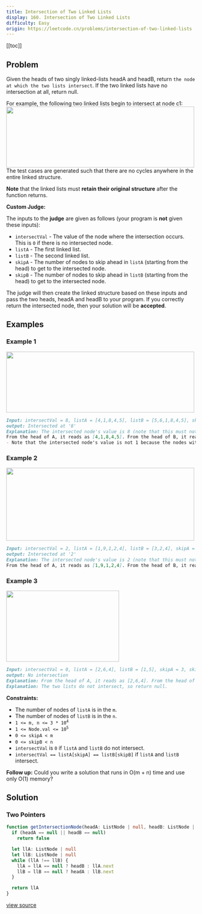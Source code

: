 ```yaml
---
title: Intersection of Two Linked Lists
display: 160. Intersection of Two Linked Lists
difficulty: Easy
origin: https://leetcode.cn/problems/intersection-of-two-linked-lists
---
```


[[toc]]

## Problem

Given the heads of two singly linked-lists headA and headB, return `the node at which the two lists intersect`. If the two linked lists have no intersection at all, return null.

For example, the following two linked lists begin to intersect at node c1:
<img alt="" src="https://assets.leetcode.com/uploads/2021/03/05/160_statement.png" style="width: 500px; height: 162px;" />
The test cases are generated such that there are no cycles anywhere in the entire linked structure.

**Note** that the linked lists must **retain their original structure** after the function returns.

**Custom Judge:**

The inputs to the **judge** are given as follows (your program is **not** given these inputs):

- <code>intersectVal</code> - The value of the node where the intersection occurs. This is <code>0</code> if there is no intersected node.
- <code>listA</code> - The first linked list.
- <code>listB</code> - The second linked list.
- <code>skipA</code> - The number of nodes to skip ahead in <code>listA</code> (starting from the head) to get to the intersected node.
- <code>skipB</code> - The number of nodes to skip ahead in <code>listB</code> (starting from the head) to get to the intersected node.

The judge will then create the linked structure based on these inputs and pass the two heads, headA and headB to your program. If you correctly return the intersected node, then your solution will be **accepted**.

## Examples

### Example 1

<img alt="" src="https://assets.leetcode.com/uploads/2021/03/05/160_example_1_1.png" style="width: 500px; height: 162px;" />

```md
Input: intersectVal = 8, listA = [4,1,8,4,5], listB = [5,6,1,8,4,5], skipA = 2, skipB = 3
output: Intersected at '8'
Explanation: The intersected node's value is 8 (note that this must not be 0 if the two lists intersect).
From the head of A, it reads as [4,1,8,4,5]. From the head of B, it reads as [5,6,1,8,4,5]. There are 2 nodes before the intersected node in A; There are 3 nodes before the intersected node in B.
- Note that the intersected node's value is not 1 because the nodes with value 1 in A and B (2<sup>nd</sup> node in A and 3<sup>rd</sup> node in B) are different node references. In other words, they point to two different locations in memory, while the nodes with value 8 in A and B (3<sup>rd</sup> node in A and 4<sup>th</sup> node in B) point to the same location in memory.
```

### Example 2

<img alt="" src="https://assets.leetcode.com/uploads/2021/03/05/160_example_2.png" style="width: 500px; height: 194px;" />

```md
Input: intersectVal = 2, listA = [1,9,1,2,4], listB = [3,2,4], skipA = 3, skipB = 1
output: Intersected at '2'
Explanation: The intersected node's value is 2 (note that this must not be 0 if the two lists intersect).
From the head of A, it reads as [1,9,1,2,4]. From the head of B, it reads as [3,2,4]. There are 3 nodes before the intersected node in A; There are 1 node before the intersected node in B.
```

### Example 3

<img alt="" src="https://assets.leetcode.com/uploads/2021/03/05/160_example_3.png" style="width: 300px; height: 189px;" />

```md
Input: intersectVal = 0, listA = [2,6,4], listB = [1,5], skipA = 3, skipB = 2
output: No intersection
Explanation: From the head of A, it reads as [2,6,4]. From the head of B, it reads as [1,5]. Since the two lists do not intersect, intersectVal must be 0, while skipA and skipB can be arbitrary values.
Explanation: The two lists do not intersect, so return null.
```

**Constraints:**

- The number of nodes of <code>listA</code> is in the <code>m</code>.
- The number of nodes of <code>listB</code> is in the <code>n</code>.
- <code>1 &lt;= m, n &lt;= 3 * 10<sup>4</sup></code>
- <code>1 &lt;= Node.val &lt;= 10<sup>5</sup></code>
- <code>0 &lt;= skipA &lt;&nbsp;m</code>
- <code>0 &lt;= skipB &lt;&nbsp;n</code>
- <code>intersectVal</code> is <code>0</code> if <code>listA</code> and <code>listB</code> do not intersect.
- <code>intersectVal == listA[skipA] == listB[skipB]</code> if <code>listA</code> and <code>listB</code> intersect.

**Follow up:** Could you write a solution that runs in O(m + n) time and use only O(1) memory?

## Solution

### Two Pointers

```ts
function getIntersectionNode(headA: ListNode | null, headB: ListNode | null): ListNode | null {
  if (headA == null || headB == null)
    return false

  let llA: ListNode | null
  let llB: ListNode | null
  while (llA !== llB) {
    llA = llA == null ? headB : llA.next
    llB = llB == null ? headA : llB.next
  }

  return llA
}
```

[view source](https://leetcode.cn/problems/intersection-of-two-linked-lists)
